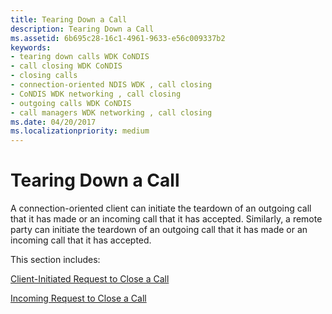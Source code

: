 ```yaml
---
title: Tearing Down a Call
description: Tearing Down a Call
ms.assetid: 6b695c28-16c1-4961-9633-e56c009337b2
keywords:
- tearing down calls WDK CoNDIS
- call closing WDK CoNDIS
- closing calls
- connection-oriented NDIS WDK , call closing
- CoNDIS WDK networking , call closing
- outgoing calls WDK CoNDIS
- call managers WDK networking , call closing
ms.date: 04/20/2017
ms.localizationpriority: medium
---
```


# Tearing Down a Call





A connection-oriented client can initiate the teardown of an outgoing call that it has made or an incoming call that it has accepted. Similarly, a remote party can initiate the teardown of an outgoing call that it has made or an incoming call that it has accepted.

This section includes:

[Client-Initiated Request to Close a Call](client-initiated-request-to-close-a-call.md)

[Incoming Request to Close a Call](incoming-request-to-close-a-call.md)

 

 






